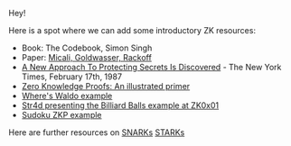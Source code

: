 Hey! 

Here is a spot where we can add some introductory ZK resources:
* Book: The Codebook, Simon Singh
* Paper: [Micali, Goldwasser, Rackoff](https://people.csail.mit.edu/silvio/Selected%20Scientific%20Papers/Proof%20Systems/The_Knowledge_Complexity_Of_Interactive_Proof_Systems.pdf) 
* [A New Approach To Protecting Secrets Is Discovered](https://www.nytimes.com/1987/02/17/science/a-new-approach-to-protecting-secrets-is-discovered.html) - The New York Times, February 17th, 1987 
* [Zero Knowledge Proofs: An illustrated primer](https://blog.cryptographyengineering.com/2014/11/27/zero-knowledge-proofs-illustrated-primer/)
* [Where's Waldo example](http://www.wisdom.weizmann.ac.il/~naor/PAPERS/waldo.pdf)
* [Str4d presenting the Billiard Balls example at ZK0x01](https://www.youtube.com/watch?v=Y9YgRDJAFEE&t=12s)
* [Sudoku ZKP example](http://www.wisdom.weizmann.ac.il/~naor/PAPERS/SUDOKU_DEMO/)


Here are further resources on 
[SNARKs](https://github.com/ZeroKnowledgefm/zkSNARKs)
[STARKs](https://github.com/ZeroKnowledgefm/STARKs)
